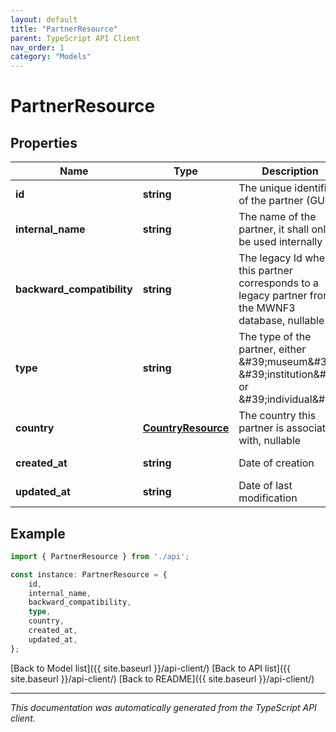 ```yaml
---
layout: default
title: "PartnerResource"
parent: TypeScript API Client
nav_order: 1
category: "Models"
---
```


# PartnerResource


## Properties

Name | Type | Description | Notes
------------ | ------------- | ------------- | -------------
**id** | **string** | The unique identifier of the partner (GUID) | [default to undefined]
**internal_name** | **string** | The name of the partner, it shall only be used internally | [default to undefined]
**backward_compatibility** | **string** | The legacy Id when this partner corresponds to a legacy partner from the MWNF3 database, nullable | [default to undefined]
**type** | **string** | The type of the partner, either \&#39;museum\&#39;,  \&#39;institution\&#39; or \&#39;individual\&#39; | [default to undefined]
**country** | [**CountryResource**](CountryResource.md) | The country this partner is associated with, nullable | [optional] [default to undefined]
**created_at** | **string** | Date of creation | [default to undefined]
**updated_at** | **string** | Date of last modification | [default to undefined]

## Example

```typescript
import { PartnerResource } from './api';

const instance: PartnerResource = {
    id,
    internal_name,
    backward_compatibility,
    type,
    country,
    created_at,
    updated_at,
};
```

[Back to Model list]({{ site.baseurl }}/api-client/) [Back to API list]({{ site.baseurl }}/api-client/) [Back to README]({{ site.baseurl }}/api-client/)


---

*This documentation was automatically generated from the TypeScript API client.*
